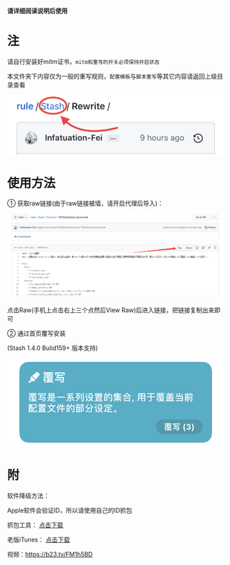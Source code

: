 **请详细阅读说明后使用**

注
===
请自行安装好mitm证书，`mitm和重写的开关必须保持开启状态`

本文件夹下内容仅为一般的重写规则，`配置模板`与`脚本重写`等其它内容请返回上级目录查看

![](https://raw.githubusercontent.com/Infatuation-Fei/explain/main/Picture/jieshi.jpg)

使用方法
===

① 获取raw链接(由于raw链接被墙，请开启代理后导入)：

![](https://raw.githubusercontent.com/Infatuation-Fei/explain/main/Picture/jiaoxue2.png)

点击Raw(手机上点击右上三个点然后View Raw)后进入链接，把链接复制出来即可

② 通过首页覆写安装

(Stash 1.4.0 Bulid159+ 版本支持)

![](https://raw.githubusercontent.com/Infatuation-Fei/explain/main/Picture/fuxie.jpg)

附
=

  软件降级方法：
 
  Apple软件会验证ID，所以请使用自己的ID抓包
 
  抓包工具：
  [点击下载](https://raw.githubusercontent.com/Semporia/TikTok-Unlock/master/iOS%E6%8A%93%E5%8C%85/iOS%E6%97%A7%E7%89%88%E5%BA%94%E7%94%A8%E4%B8%8B%E8%BD%BDv5.1.exe)

  老版iTunes：
  [点击下载](https://secure-appldnld.apple.com/itunes12/091-87819-20180912-69177170-B085-11E8-B6AB-C1D03409AD2A6/iTunes64Setup.exe)

  视频：https://b23.tv/FM1h5BD
